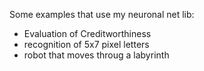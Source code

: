 Some examples that use my neuronal net lib:
- Evaluation of Creditworthiness
- recognition of 5x7 pixel letters
- robot that moves throug a labyrinth